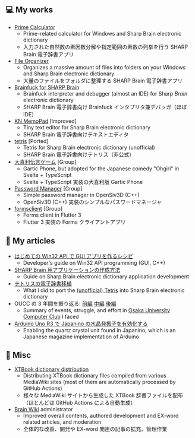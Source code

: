 ## 💻 My works

- [Prime Calculator](https://github.com/watamario15/prime-calculator)
  - Prime-related calculator for Windows and Sharp Brain electronic dictionary
  - 入力された自然数の素因数分解や指定範囲の素数の列挙を行う SHARP Brain 電子辞書アプリ
- [File Organizer](https://github.com/watamario15/file-organizer)
  - Organizes a massive amount of files into folders on your Windows and Sharp Brain electronic dictionary
  - 大量のファイルをフォルダに整理する SHARP Brain 電子辞書アプリ
- [Brainfuck for SHARP Brain](https://github.com/watamario15/brainfuck)
  - Brainfuck interpreter and debugger (almost an IDE) for Sharp *Brain* electronic dictionary
  - SHARP Brain 電子辞書向け Brainfuck インタプリタ兼デバッガ（ほぼ IDE）
- [KN MemoPad](https://github.com/watamario15/kn-memopad) \[Improved\]
  - Tiny text editor for Sharp Brain electronic dictionary
  - SHARP Brain 電子辞書向けテキストエディタ
- [tetris](https://github.com/OUCC/tetris) \[Ported\]
  - Tetris for Sharp Brain electronic dictionary (unofficial)
  - SHARP Brain 電子辞書向けテトリス（非公式）
- [大喜利伝言ゲーム](https://github.com/littlegirl0820/semi-b) \[Group\]
  - Gartic Phone, but adopted for the Japanese comedy "Ohgiri" in Svelte + TypeScript
  - Svelte + TypeScript 実装の大喜利版 Gartic Phone
- [Password Manager](https://github.com/OUCC/password-manager) \[Group\]
  - Simple password manager in OpenSiv3D (C++)
  - OpenSiv3D (C++) 実装のシンプルなパスワードマネージャ
- [formsclient](https://github.com/watamario15/formsclient) \[Group\]
  - Forms client in Flutter 3
  - Flutter 3 実装の Forms クライアントアプリ

## 📰 My articles

- [はじめての Win32 API で GUI アプリを作るレシピ](https://axross-recipe.com/recipes/277)
  - Developer's guide on Win32 API programming (GUI, C++)
- [SHARP Brain 用アプリケーションの作成方法](https://blog.oucc.org/archives/303)
  - Guide on Sharp Brain electronic dictionary application development
- [テトリスの電子辞書移植](https://blog.oucc.org/archives/490)
  - What I did to port the [(unofficial) Tetris](https://github.com/OUCC/tetris) into Sharp Brain electronic dictionary
- OUCC の 3 年間を振り返る: [前編](https://blog.oucc.org/archives/835) [中編](https://blog.oucc.org/archives/870) [後編](https://blog.oucc.org/archives/871)
  - Summary of events, struggle, and effort in [Osaka University Computer Club](https://github.com/OUCC) I faced
- [Arduino Uno R3 で Japanino の水晶発振子を有効化する](https://blog.oucc.org/archives/875)
  - Enabling the quartz crystal unit found in Japanino, which is an Japanese magazine implementation of Arduino

## 📓 Misc

- [XTBook dictionary distribution](https://github.com/watamario15/xtbook)
  - Distributing XTBook dictionary files compiled from various MediaWiki sites (most of them are automatically processed by GitHub Actions)
  - 様々な MediaWiki サイトから生成した XTBook 辞書ファイルを配布（ほとんどは GitHub Actions による自動生成）
- [Brain Wiki](https://brain.fandom.com/ja/wiki/Brain_Wiki) administrator
  - Improved overall contents, authored development and EX-word related articles, and moderation
  - 全体的な改善、開発や EX-word 関連の記事の拡充、管理作業
